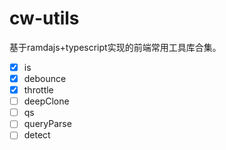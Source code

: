 # cw-utils

基于ramdajs+typescript实现的前端常用工具库合集。

- [x] is
- [x] debounce
- [x] throttle
- [ ] deepClone
- [ ] qs
- [ ] queryParse
- [ ] detect
